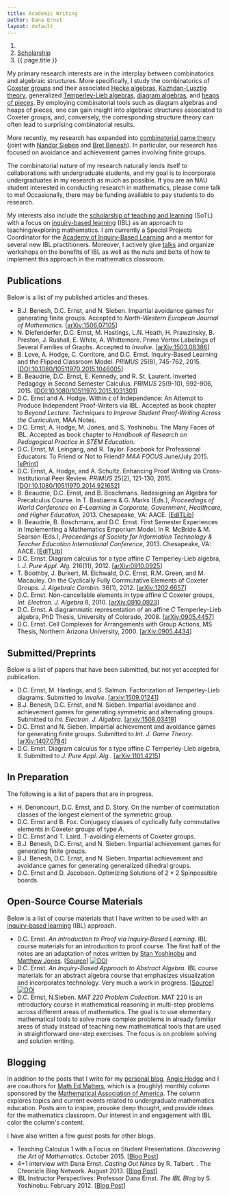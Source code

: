 ```yaml
---
title: Academic Writing
author: Dana Ernst
layout: default
---
```


<ol class="breadcrumb">
  <li><a href="/"><i class="fa fa-home"></i></a></li>
  <li><a href="/scholarship">Scholarship</a></li>
  <li class="active">{{ page.title }}</li>
</ol>

<!-- <img src="{{ site.baseurl }}/images/2012/02/TypeDHeap.png" align="left" width="100" img style="margin-right: 15px"/> -->
My primary research interests are in the interplay between combinatorics and algebraic structures. More specifically, I study the combinatorics of [Coxeter groups][1] and their associated [Hecke algebras][2], [Kazhdan-Lusztig theory][3], generalized [Temperley-Lieb algebras][4], [diagram algebras][5], and [heaps of pieces][6]. By employing combinatorial tools such as diagram algebras and heaps of pieces, one can gain insight into algebraic structures associated to Coxeter groups, and, conversely, the corresponding structure theory can often lead to surprising combinatorial results.

More recently, my research has expanded into [combinatorial game theory][7] (joint with [Nandor Sieben][8] and [Bret Benesh][9]). In particular, our research has focused on avoidance and achievement games involving finite groups.

The combinatorial nature of my research naturally lends itself to collaborations with undergraduate students, and my goal is to incorporate undergraduates in my research as much as possible. If you are an NAU student interested in conducting research in mathematics, please come talk to me! Occasionally, there may be funding available to pay students to do research.

My interests also include the [scholarship of teaching and learning][10] (SoTL) with a focus on [inquiry-based learning][11] (IBL) as an approach to teaching/exploring mathematics. I am currently a Special Projects Coordinator for the [Academy of Inquiry-Based Learning][12] and a mentor for several new IBL practitioners. Moreover, I actively give [talks][13] and organize workshops on the benefits of IBL as well as the nuts and bolts of how to implement this approach in the mathematics classroom.

## Publications

Below is a list of my published articles and theses.

  * B.J. Benesh, D.C. Ernst, and N. Sieben. Impartial avoidance games for generating finite groups. Accepted to *North-Western European Journal of Mathematics*. [[arXiv:1506.07105](http://arxiv.org/abs/1506.07105)]
  * N. Diefenderfer, D.C. Ernst, M. Hastings, L.N. Heath, H. Prawzinsky, B. Preston, J. Rushall, E. White, A. Whittemore. Prime Vertex Labelings of Several Families of Graphs. Accepted to *Involve*. [[arXiv:1503.08386](http://arxiv.org/abs/1503.08386)]
  * B. Love, A. Hodge, C. Corritore, and D.C. Ernst. Inquiry-Based Learning and the Flipped Classroom Model. *PRIMUS* 25(8), 745-762, 2015. [[DOI:10.1080/10511970.2015.1046005](http://www.tandfonline.com/doi/full/10.1080/10511970.2015.1046005)]
  * B. Beaudrie, D.C. Ernst, E. Kennedy, and R. St. Laurent. Inverted Pedagogy in Second Semester Calculus. *PRIMUS* 25(9-10), 992-906, 2015. [[DOI:10.1080/10511970.2015.1031301](http://www.tandfonline.com/doi/full/10.1080/10511970.2015.1031301)]
  * D.C. Ernst and A. Hodge. Within $\epsilon$ of Independence: An Attempt to Produce Independent Proof-Writers via IBL. Accepted as book chapter to *Beyond Lecture: Techniques to Improve Student Proof-Writing Across the Curriculum*, MAA Notes.
  * D.C. Ernst, A. Hodge, M. Jones, and S. Yoshinobu. The Many Faces of IBL. Accepted as book chapter to *Handbook of Research on Pedagogical Practice in STEM Education*.
  * D.C. Ernst, M. Leingang, and R. Taylor. Facebook for Professional Educators: To Friend or Not to Friend? *MAA FOCUS* June/July 2015. [[ePrint](http://digital.ipcprintservices.com/publication/?i=260736&pre=1&p=7)]
  * D.C. Ernst, A. Hodge, and A. Schultz. Enhancing Proof Writing via Cross-Institutional Peer Review. *PRIMUS* 25(2), 121-130, 2015. [[DOI:10.1080/10511970.2014.921652](http://www.tandfonline.com/doi/full/10.1080/10511970.2014.921652)]
  * B. Beaudrie, D.C. Ernst, and B. Boschmans. Redesigning an Algebra for Precalculus Course. In T. Bastiaens & G. Marks (Eds.), *Proceedings of World Conference on E-Learning in Corporate, Government, Healthcare, and Higher Education*, 2013. Chesapeake, VA: AACE. [[EdITLib](http://www.editlib.org/p/115001/)]
  * B. Beaudrie, B. Boschmans, and D.C. Ernst. First Semester Experiences in Implementing a Mathematics Emporium Model. In R. McBride & M. Searson (Eds.), *Proceedings of Society for Information Technology & Teacher Education International Conference*, 2013. Chesapeake, VA: AACE. [[EdITLib](http://www.editlib.org/p/48098)]
  * D.C. Ernst. Diagram calculus for a type affine *C* Temperley-Lieb algebra, I. *J. Pure Appl. Alg.* 216(11), 2012. [[arXiv:0910.0925](http://arxiv.org/abs/0910.0925)]
  * T. Boothby, J. Burkert, M. Eichwald, D.C. Ernst, R.M. Green, and M. Macauley. On the Cyclically Fully Commutative Elements of Coxeter Groups. *J. Algebraic Combin.* 36(1), 2012. [[arXiv:1202.6657](http://arxiv.org/abs/1202.6657)]
  * D.C. Ernst. Non-cancellable elements in type affine *C* Coxeter groups, *Int. Electron. J. Algebra* 8, 2010. [[arXiv:0910.0923](http://arxiv.org/abs/0910.0923)]
  * D.C. Ernst. A diagrammatic representation of an affine *C* Temperley-Lieb algebra, PhD Thesis, University of Colorado, 2008. [[arXiv:0905.4457](http://arxiv.org/abs/0905.4457)]
  * D.C. Ernst. Cell Complexes for Arrangements with Group Actions, MS Thesis, Northern Arizona University, 2000. [[arXiv:0905.4434](http://arxiv.org/abs/0905.4434)]

## Submitted/Preprints

Below is a list of papers that have been submitted, but not yet accepted for publication.

  * D.C. Ernst, M. Hastings, and S. Salmon. Factorization of Temperley-Lieb diagrams. Submitted to *Involve*. [[arxiv:1509.01241](http://arxiv.org/abs/1509.01241)]
  * B.J. Benesh, D.C. Ernst, and N. Sieben. Impartial avoidance and achievement games for generating symmetric and alternating groups. Submitted to *Int. Electron. J. Algebra*. [[arxiv:1508.03419](http://arxiv.org/abs/1508.03419)]
  * D.C. Ernst and N. Sieben. Impartial achievement and avoidance games for generating finite groups. Submitted to *Int. J. Game Theory*. [[arXiv:1407.0784](http://arxiv.org/abs/1407.0784)]
  * D.C. Ernst. Diagram calculus for a type affine *C* Temperley-Lieb algebra, II. Submitted to *J. Pure Appl. Alg.*. [[arXiv:1101.4215](http://arxiv.org/abs/1101.4215)]

## In Preparation

The following is a list of papers that are in progress.

  * H. Denoncourt, D.C. Ernst, and D. Story. On the number of commutation classes of the longest element of the symmetric group.
  * D.C. Ernst and B. Fox. Conjugacy classes of cyclically fully commutative elements in Coxeter groups of type $A$.
  * D.C. Ernst and T. Laird. T-avoiding elements of Coxeter groups.
  * B.J. Benesh, D.C. Ernst, and N. Sieben. Impartial achievement games for generating finite groups.
  * B.J. Benesh, D.C. Ernst, and N. Sieben. Impartial achievement and avoidance games for generating generalized dihedral groups.  
  * D.C. Ernst and D. Jacobson. Optimizing Solutions of $2\times 2$ Spinpossible boards.

<!-- * D.C. Ernst, R.M. Green, M. Macauley, and N. Sieben. A combinatorial proof the CFC elements are logarithmic. -->

## Open-Source Course Materials

Below is a list of course materials that I have written to be used with an [inquiry-based learning][11] (IBL) approach.

  * D.C. Ernst. *An Introduction to Proof via Inquiry-Based Learning*. IBL course materials for an introduction to proof course. The first half of the notes are an adaptation of notes written by [Stan Yoshinobu][27] and [Matthew Jones][28]. [[Source](http://dcernst.github.io/IBL-IntroToProof/)] [![DOI](https://zenodo.org/badge/5110/dcernst/IBL-IntroToProof.svg)](https://zenodo.org/badge/latestdoi/5110/dcernst/IBL-IntroToProof)
  * D.C. Ernst. *An Inquiry-Based Approach to Abstract Algebra*. IBL course materials for an abstract algebra course that emphasizes visualization and incorporates technology. Very much a work in progress. [[Source](http://dcernst.github.io/IBL-AbstractAlgebra/)] [![DOI](https://zenodo.org/badge/5110/dcernst/IBL-AbstractAlgebra.svg)](https://zenodo.org/badge/latestdoi/5110/dcernst/IBL-AbstractAlgebra)
  * D.C. Ernst, N.Sieben. *MAT 220 Problem Collection*. MAT 220 is an introductory course in mathematical reasoning in multi-step problems across different areas of mathematics. The goal is to use elementary mathematical tools to solve more complex problems in already familiar areas of study instead of teaching new mathematical tools that are used in straightforward one-step exercises. The focus is on problem solving and solution writing.

## Blogging

In addition to the posts that I write for my [personal blog]({{site.baseurl}}/blog/), [Angie Hodge](http://www.unomaha.edu/math/people/hodge/) and I are coauthors for [Math Ed Matters](http://maamathedmatters.blogspot.com), which is a (roughly) monthly column sponsored by the [Mathematical Association of America](http://maa.org). The column explores topics and current events related to undergraduate mathematics education. Posts aim to inspire, provoke deep thought, and provide ideas for the mathematics classroom. Our interest in and engagement with IBL color the column's content.

I have also written a few guest posts for other blogs.

  * Teaching Calculus 1 with a Focus on Student Presentations. *Discovering the Art of Mathematics*. October 2015. [[Blog Post](https://www.artofmathematics.org/blogs/cvonrenesse/guest-blog-by-dana-ernst)]
  * 4+1 interview with Dana Ernst. *Casting Out Nines* by R. Talbert. . The Chronicle Blog Network. August 2013. [[Blog Post](http://chronicle.com/blognetwork/castingoutnines/2013/08/01/41-interview-with-dana-ernst/)]
  * IBL Instructor Perspectives: Professor Dana Ernst. *The IBL Blog* by S. Yoshinobu. February 2012. [[Blog Post](http://theiblblog.blogspot.com/2012/02/ibl-instructor-perspectives-professor.html)]

 [1]: http://en.wikipedia.org/wiki/Coxeter_group
 [2]: http://en.wikipedia.org/wiki/Hecke_algebra
 [3]: http://en.wikipedia.org/wiki/Kazhdan%E2%80%93Lusztig_polynomial
 [4]: http://en.wikipedia.org/wiki/Temperley-Lieb_algebra
 [5]: http://en.wikipedia.org/wiki/Planar_algebra
 [6]: http://www.emis.de/journals/SLC/books/heaps.ps
 [7]: https://en.wikipedia.org/wiki/Combinatorial_game_theory
 [8]: http://jan.ucc.nau.edu/ns46/
 [9]: http://www.users.csbsju.edu/~bbenesh/
 [10]: http://en.wikipedia.org/wiki/Scholarship_of_Teaching_and_Learning
 [11]: http://maamathedmatters.blogspot.com/2013/05/what-heck-is-ibl.html
 [12]: http://www.inquirybasedlearning.org
 [13]: {{site.baseurl}}/scholarship/talks/
 [27]: http://www.stanyoshinobu.com/
 [28]: http://www.csudh.edu/math/mjones/
